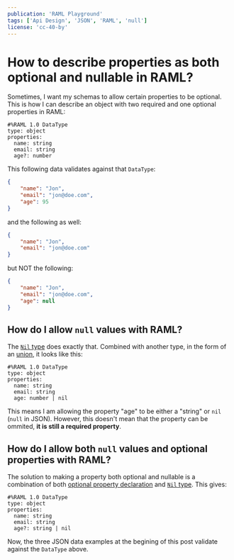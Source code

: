 ```yaml
---
publication: 'RAML Playground'
tags: ['Api Design', 'JSON', 'RAML', 'null']
license: 'cc-40-by'
---
```


# How to describe properties as both optional and nullable in RAML?

Sometimes, I want my schemas to allow certain properties to be optional. This is how I can describe an object with two required and one optional properties in RAML:
```raml
#%RAML 1.0 DataType
type: object
properties:
  name: string
  email: string
  age?: number
```

This following data validates against that `DataType`:
```json
{
    "name": "Jon",
    "email": "jon@doe.com",
    "age": 95
}
```

and the following as well:
```json
{
    "name": "Jon",
    "email": "jon@doe.com"
}
```

but NOT the following:
```json
{
    "name": "Jon",
    "email": "jon@doe.com",
    "age": null
}
```

## How do I allow `null` values with RAML?

The [`Nil` type](https://github.com/raml-org/raml-spec/blob/master/versions/raml-10/raml-10.md#nil-type) does exactly that. Combined with another type, in the form of an [union](https://github.com/raml-org/raml-spec/blob/master/versions/raml-10/raml-10.md#union-type), it looks like this:

```raml
#%RAML 1.0 DataType
type: object
properties:
  name: string
  email: string
  age: number | nil
```

This means I am allowing the property "age" to be either a "string" or `nil` (`null` in JSON). However, this doesn't mean that the property can be ommited, **it is still a required property**.

## How do I allow both `null` values and optional properties with RAML?

The solution to making a property both optional and nullable is a combination of both [optional property declaration](https://github.com/raml-org/raml-spec/blob/master/versions/raml-10/raml-10.md#property-declarations) and [`Nil` type](https://github.com/raml-org/raml-spec/blob/master/versions/raml-10/raml-10.md#nil-type). This gives:

```raml
#%RAML 1.0 DataType
type: object
properties:
  name: string
  email: string
  age?: string | nil
```

Now, the three JSON data examples at the begining of this post validate against the `DataType` above.
